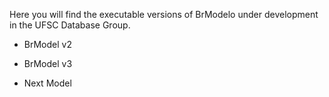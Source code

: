 Here you will find the executable versions of BrModelo under development in the UFSC Database Group.

* BrModel v2

* BrModel v3

* Next Model